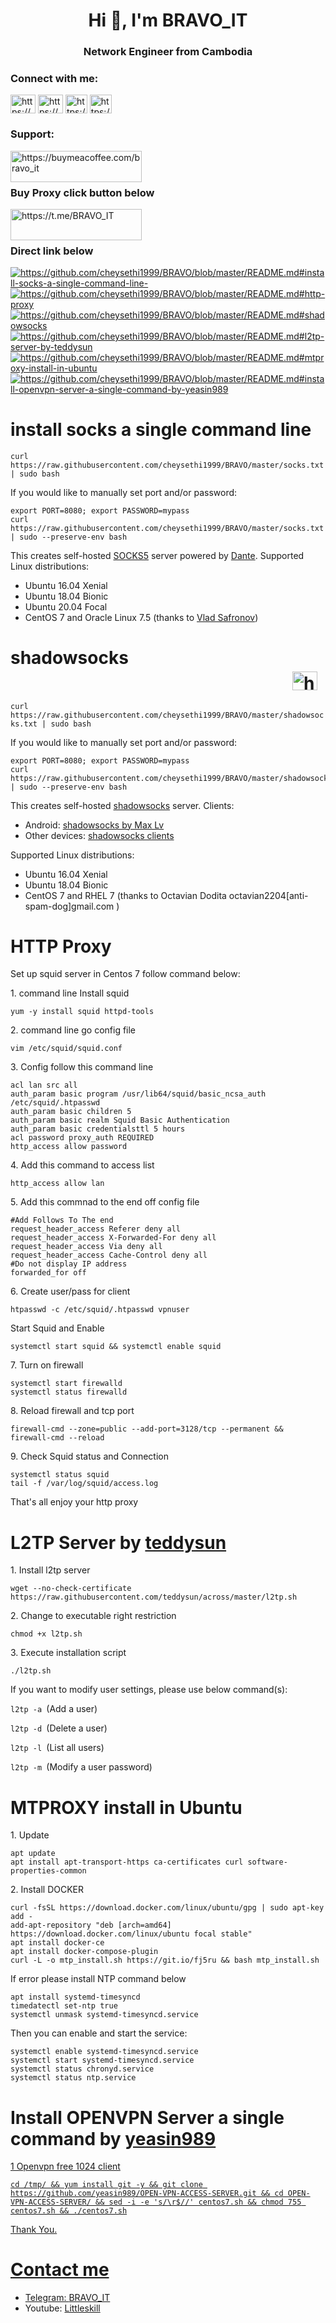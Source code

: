 
<h1 align="center">Hi 👋, I'm BRAVO_IT</h1>
<h3 align="center">Network Engineer from Cambodia</h3>

<h3 align="left">Connect with me:</h3>
<p align="left">
<a href="https://fb.com/https://github.com/cheysethi1999/bravo.git" target="blank"><img align="center" src="https://raw.githubusercontent.com/rahuldkjain/github-profile-readme-generator/master/src/images/icons/Social/facebook.svg" alt="https://github.com/cheysethi1999/bravo.git" height="30" width="40" /></a>
<a href="https://www.youtube.com/c/https://youtu.be/xdqzmv6ck_a?si=6oshn0pw0g78dy7b" target="blank"><img align="center" src="https://raw.githubusercontent.com/rahuldkjain/github-profile-readme-generator/master/src/images/icons/Social/youtube.svg" alt="https://youtu.be/xdqzmv6ck_a?si=6oshn0pw0g78dy7b" height="30" width="40" /></a>
<a href="https://t.me/BRAVO_IT"><img align="center" src="https://upload.wikimedia.org/wikipedia/commons/thumb/8/82/Telegram_logo.svg/512px-Telegram_logo.svg.png?20220101141644"
alt="https://t.me/BRAVO_IThttps://t.me/BRAVO_IT" height="30" width="35" /></a>
<a href="https://www.tiktok.com/@littleskillcomputer?_t=8oeVIoRfhoa&_r=1"><img align="center" src="https://iconape.com/wp-content/files/nw/110905/svg/tiktok-logo-tik-tok-logo-icon-png-svg.png"
alt="https://www.tiktok.com/@littleskillcomputer?_t=8oeVIoRfhoa&_r=1" height="30" width="35" /></a>
</p>
<h3 align="left">Support:</h3>
<p><a href="https://www.buymeacoffee.com/https://buymeacoffee.com/bravo_it"> <img align="left" src="https://cdn.buymeacoffee.com/buttons/v2/default-yellow.png" height="50" width="210" alt="https://buymeacoffee.com/bravo_it" /></a></p><br><br>
<h3 align="left">Buy Proxy click button below</h3>
<p><a href="https://t.me/BRAVO_IT"> <img align="left" src="https://github.com/cheysethi1999/BRAVO/blob/master/images/sell.png" height="50" width="210" alt="https://t.me/BRAVO_IT" /></a></p><br><br>

<h3 align="left">Direct link below</h3>
<a href="https://github.com/cheysethi1999/BRAVO/blob/master/README.md#install-socks-a-single-command-line-" target="blank"><img align="center" src="https://github.com/cheysethi1999/BRAVO/blob/master/images/socks.png" alt="https://github.com/cheysethi1999/BRAVO/blob/master/README.md#install-socks-a-single-command-line-"/></a>
<a href="https://github.com/cheysethi1999/BRAVO/blob/master/README.md#http-proxy" target="blank"><img align="center" src="https://github.com/cheysethi1999/BRAVO/blob/master/images/http.png" alt="https://github.com/cheysethi1999/BRAVO/blob/master/README.md#http-proxy"/></a>
<a href="https://github.com/cheysethi1999/BRAVO/blob/master/README.md#shadowsocks" target="blank"><img align="center" src="https://github.com/cheysethi1999/BRAVO/blob/master/images/shadowsocks.png" alt="https://github.com/cheysethi1999/BRAVO/blob/master/README.md#shadowsocks"/></a>
<a href="https://github.com/cheysethi1999/BRAVO/blob/master/README.md#l2tp-server-by-teddysun" target="blank"><img align="center" src="https://github.com/cheysethi1999/BRAVO/blob/master/images/l2tp.png" alt="https://github.com/cheysethi1999/BRAVO/blob/master/README.md#l2tp-server-by-teddysun"/></a>
<a href="https://github.com/cheysethi1999/BRAVO/blob/master/README.md#mtproxy-install-in-ubuntu" target="blank"><img align="center" src="https://github.com/cheysethi1999/BRAVO/blob/master/images/mtproxy.png" alt="https://github.com/cheysethi1999/BRAVO/blob/master/README.md#mtproxy-install-in-ubuntu"/></a>
<a href="https://github.com/cheysethi1999/BRAVO/blob/master/README.md#install-openvpn-server-a-single-command-by-yeasin989" target="blank"><img align="center" src="https://github.com/cheysethi1999/BRAVO/blob/master/images/openvpn.png" alt="https://github.com/cheysethi1999/BRAVO/blob/master/README.md#install-openvpn-server-a-single-command-by-yeasin989"/></a>


<h1 id="socks5">install socks a single command line </h1>
<p><code class="language-plaintext highlighter-rouge">curl https://raw.githubusercontent.com/cheysethi1999/BRAVO/master/socks.txt | sudo bash</code></p>

<p>If you would like to manually set port and/or password:</p>

<div class="language-bash highlighter-rouge"><div class="highlight"><pre class="highlight"><code><span class="nb">export </span><span class="nv">PORT</span><span class="o">=</span>8080<span class="p">;</span> <span class="nb">export </span><span class="nv">PASSWORD</span><span class="o">=</span>mypass
curl https://raw.githubusercontent.com/cheysethi1999/BRAVO/master/socks.txt | <span class="nb">sudo</span> <span class="nt">--preserve-env</span> bash
</code></pre></div></div>

<p>This creates self-hosted <a href="https://en.wikipedia.org/wiki/SOCKS">SOCKS5</a> server powered by <a href="http://www.inet.no/dante/">Dante</a>. Supported Linux distributions:</p>

<ul>
  <li>Ubuntu 16.04 Xenial</li>
  <li>Ubuntu 18.04 Bionic</li>
  <li>Ubuntu 20.04 Focal</li>
  <li>CentOS 7 and Oracle Linux 7.5 (thanks to <a href="https://github.com/vladsf">Vlad Safronov</a>)</li>
</ul>

<h1 id="shadowsocks">shadowsocks &nbsp;&nbsp;&nbsp;&nbsp;&nbsp;&nbsp;&nbsp;&nbsp;&nbsp;&nbsp;&nbsp;&nbsp;&nbsp;&nbsp;&nbsp;&nbsp;&nbsp;&nbsp;&nbsp;&nbsp;&nbsp;&nbsp;&nbsp;&nbsp;&nbsp;&nbsp;&nbsp;&nbsp;&nbsp;&nbsp;&nbsp;&nbsp;&nbsp;&nbsp;&nbsp;&nbsp;&nbsp;&nbsp;&nbsp;&nbsp;&nbsp;&nbsp;&nbsp;&nbsp;&nbsp;&nbsp;&nbsp;&nbsp;&nbsp;&nbsp;&nbsp;&nbsp;&nbsp;&nbsp;&nbsp;&nbsp;&nbsp;&nbsp;&nbsp;&nbsp;&nbsp;&nbsp;&nbsp;&nbsp;&nbsp;&nbsp;&nbsp;&nbsp;<a href="https://github.com/cheysethi1999/BRAVO/blob/master/README.md#direct-link-below" target="blank"><img align="center" src="https://thumbnail.imgbin.com/23/6/16/imgbin-button-return-s-mSaKDepmjzAignfPP9c5QrPnx_t.jpg" alt="https://github.com/cheysethi1999/BRAVO/blob/master/README.md#direct-link-below" height="30" width="40" /></a></h1>

<p><code class="language-plaintext highlighter-rouge">curl https://raw.githubusercontent.com/cheysethi1999/BRAVO/master/shadowsocks.txt | sudo bash</code></p>

<p>If you would like to manually set port and/or password:</p>

<div class="language-bash highlighter-rouge"><div class="highlight"><pre class="highlight"><code><span class="nb">export </span><span class="nv">PORT</span><span class="o">=</span>8080<span class="p">;</span> <span class="nb">export </span><span class="nv">PASSWORD</span><span class="o">=</span>mypass
curl https://raw.githubusercontent.com/cheysethi1999/BRAVO/master/shadowsocks.txt | <span class="nb">sudo</span> <span class="nt">--preserve-env</span> bash
</code></pre></div></div>

<p>This creates self-hosted <a href="https://shadowsocks.org/">shadowsocks</a> server. Clients:</p>
<ul>
  <li>Android: <a href="https://play.google.com/store/apps/details?id=com.github.shadowsocks">shadowsocks by Max Lv</a></li>
  <li>Other devices: <a href="https://shadowsocks.org/en/download/clients.html">shadowsocks clients</a></li>
</ul>

<p>Supported Linux distributions:</p>

<ul>
  <li>Ubuntu 16.04 Xenial</li>
  <li>Ubuntu 18.04 Bionic</li>
  <li>CentOS 7 and RHEL 7 (thanks to Octavian Dodita octavian2204[anti-spam-dog]gmail.com )</li>
</ul>
 <h1 id="HTTP Proxy">HTTP Proxy</h1>
 <p>Set up squid server in Centos 7 follow command below:</p>
 <p>1. command line Install squid</p>
 <p><code class="language-plaintext highlighter-rouge">yum -y install squid httpd-tools</code></p>
<p>2. command line go config file</p>
<p><code class="language-plaintext highlighter-rouge">vim /etc/squid/squid.conf</code></p>
<p>3. Config follow this command line</p>
<p><code class="language-plaintext highligter-rouge">acl lan src all
auth_param basic program /usr/lib64/squid/basic_ncsa_auth /etc/squid/.htpasswd
auth_param basic children 5
auth_param basic realm Squid Basic Authentication
auth_param basic credentialsttl 5 hours
acl password proxy_auth REQUIRED
http_access allow password</code></p>
<p>4. Add this command to access list</p>
<p><code class="language-plaintext highligter-rouge">http_access allow lan</code></p>
<p>5. Add this commnad to the end off config file</p>
<p><code class="language-plaintext highligter-rouge">#Add Follows To The end
request_header_access Referer deny all
request_header_access X-Forwarded-For deny all
request_header_access Via deny all
request_header_access Cache-Control deny all
#Do not display IP address
forwarded_for off</code></p>
<p>6. Create user/pass for client</p>
<p><code class="language-plaintext highligter-rouge">htpasswd -c /etc/squid/.htpasswd vpnuser</code></p>
<p>Start Squid and Enable</p>
<p><code class="language-plaintext highligter-rouge">systemctl start squid && systemctl enable squid</code></p>
<p>7. Turn on firewall</p>
<p><code class="language-plaintext highligter-rouge">systemctl start firewalld
systemctl status firewalld</code></p>
<p>8. Reload firewall and tcp port</p>
<p><code class="language-plaintext highligter-rouge">firewall-cmd --zone=public --add-port=3128/tcp --permanent && firewall-cmd --reload</code></p>
<p>9. Check Squid status and Connection</p>
<p><code class="language-plaintext highligter-rouge">systemctl status squid
tail -f /var/log/squid/access.log</code></p>

<p>That's all enjoy your http proxy</p>

<h1>L2TP Server by <a href="https://github.com/teddysun">teddysun</a></h1>
<p>1. Install l2tp server </p>
<p><code class="language-plaintext highligter-rouge">wget --no-check-certificate https://raw.githubusercontent.com/teddysun/across/master/l2tp.sh</code></p>
<p>2. Change to executable right restriction</p>
<p><code class="language-plaintext highligter-rouge">chmod +x l2tp.sh</code></p>
<p>3. Execute installation script</p>
<p><code class="language-plaintext highligter-rouge">./l2tp.sh</code></p>
<p>If you want to modify user settings, please use below command(s):</p>
<p><code class="language-plaintext highligter-rouge">l2tp -a </code>(Add a user)</p>
<p><code class="language-plaintext highligter-rouge">l2tp -d </code>(Delete a user)</p>
<p><code class="language-plaintext highligter-rouge">l2tp -l </code>(List all users)</p>
<p><code class="language-plaintext highligter-rouge">l2tp -m </code>(Modify a user password)</p>

<h1>MTPROXY install in Ubuntu</h1>
<p>1. Update </p>
<p><code class="language-plaintext highligter-rouge">apt update
apt install apt-transport-https ca-certificates curl software-properties-common</code></p>
<p>2. Install DOCKER</p>
<p><code class="language-plaintext highligter-rouge">curl -fsSL https://download.docker.com/linux/ubuntu/gpg | sudo apt-key add -
add-apt-repository "deb [arch=amd64] https://download.docker.com/linux/ubuntu focal stable"
apt install docker-ce
apt install docker-compose-plugin
curl -L -o mtp_install.sh https://git.io/fj5ru && bash mtp_install.sh</code></p>
<p>If error please install NTP command below</p>
<p><code class="language-plaintext highligter-rouge">apt install systemd-timesyncd
timedatectl set-ntp true
systemctl unmask systemd-timesyncd.service</code></p>
<p>Then you can enable and start the service:</p>
<p><code class="language-plaintext highligter-rouge">systemctl enable systemd-timesyncd.service
systemctl start systemd-timesyncd.service
systemctl status chronyd.service
systemctl status ntp.service</code></p>

<h1>Install OPENVPN Server a single command by <a href="https://github.com/yeasin989/OPEN-VPN-ACCESS-SERVER.git">yeasin989</h1>
<p>1 Openvpn free 1024 client</p>
<p><code class="language-plaintext highligter-rouge">cd /tmp/ && yum install git -y && git clone https://github.com/yeasin989/OPEN-VPN-ACCESS-SERVER.git && cd OPEN-VPN-ACCESS-SERVER/ && sed -i -e 's/\r$//' centos7.sh && chmod 755 centos7.sh && ./centos7.sh</code></p>
Thank You.

 <h1 id="Contact me">Contact me</h1>
<ul>
  <li>Telegram: <a href="https://t.me/BRAVO_IT">BRAVO_IT</a></li>
  <li>Youtube: <a href="https://youtube.com/@littleskill168?si=VEru_lzwOXJg5Wk9">Littleskill</a></li>
</ul>




 
